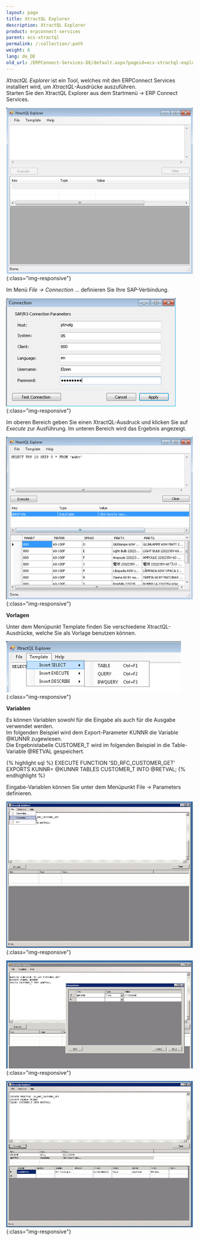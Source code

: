 ```yaml
---
layout: page
title: XtractQL Explorer
description: XtractQL Explorer
product: erpconnect-services
parent: ecs-xtractql
permalink: /:collection/:path
weight: 6
lang: de_DE
old_url: /ERPConnect-Services-DE/default.aspx?pageid=ecs-xtractql-explorer
---
```


*XtractQL Explorer* ist ein Tool, welches mit den ERPConnect Services installiert wird, um *XtractQL*-Ausdrücke auszuführen.<br>
Starten Sie den XtractQL Explorer aus dem Startmenü -> ERP Connect Services.

![ECS-XtractQL-Explorer](/img/content/ECS-XtractQL-Explorer.jpg){:class="img-responsive"}

Im Menü *File -> Connection* ... definieren Sie Ihre SAP-Verbindung.

![ECS-XtractQL-SAP-Connection](/img/content/ECS-XtractQL-SAP-Connection.jpg){:class="img-responsive"}

Im oberen Bereich geben Sie einen XtractQL-Ausdruck und klicken Sie auf *Execute* zur Ausführung. Im unteren Bereich wird das Ergebnis angezeigt.

![ECS-XtractQL-Explorer-Table](/img/content/ECS-XtractQL-Explorer-Table.jpg){:class="img-responsive"}

**Vorlagen**

Unter dem Menüpunkt Template finden Sie verschiedene XtractQL-Ausdrücke, welche Sie als Vorlage benutzen können.

![ECS-XtractQL-Explorer-Template](/img/content/ECS-XtractQL-Explorer-Template.jpg){:class="img-responsive"}

**Variablen**

Es können Variablen sowohl für die Eingabe als auch für die Ausgabe verwendet werden.<br>
Im folgenden Beispiel wird dem Export-Parameter KUNNR die Variable @KUNNR zugewiesen.<br>
Die Ergebnistabelle CUSTOMER_T  wird im folgenden Beispiel in die Table-Variable @RETVAL gespeichert.<br>

{% highlight sql %}
EXECUTE FUNCTION 'SD_RFC_CUSTOMER_GET' 
EXPORTS KUNNR= @KUNNR 
TABLES CUSTOMER_T INTO @RETVAL;
{% endhighlight %}

Eingabe-Variablen können Sie unter dem Menüpunkt File -> Parameters  definieren.

![ECS-XtractQL-Explorer-Menu](/img/content/ECS-XtractQL-Explorer-Menu.jpg){:class="img-responsive"}

![ECS-XtractQL-Explorer-Function-Parameter](/img/content/ECS-XtractQL-Explorer-Function-Parameter.jpg){:class="img-responsive"}

![ECS-XtractQL-Explorer-Function](/img/content/ECS-XtractQL-Explorer-Function.jpg){:class="img-responsive"}

